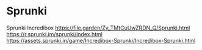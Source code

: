 # Sprunki
Sprunki Incredibox https://file.garden/Zy_TMtCuUwZRDN_Q/Sprunki.html https://r.sprunki.im/sprunki/index.html https://assets.sprunki.in/game/Incredibox-Sprunki/Incredibox-Sprunki.html
